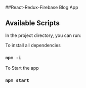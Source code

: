 ##React-Redux-Firebase Blog App

## Available Scripts

In the project directory, you can run:

To install all dependencies

### `npm -i`

To Start the app

### `npm start`
